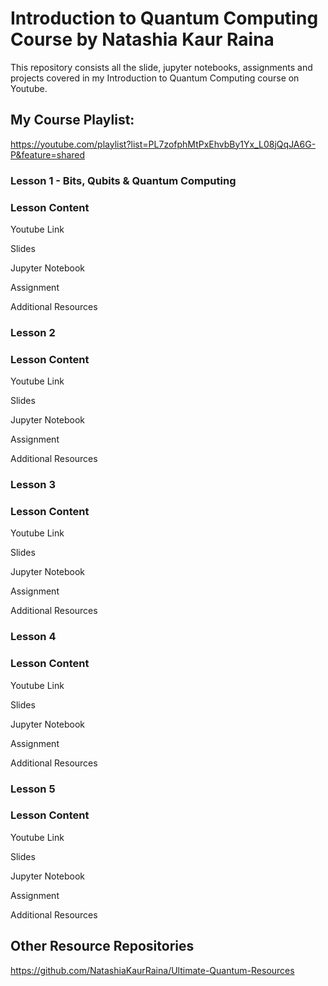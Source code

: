# Introduction to Quantum Computing Course by Natashia Kaur Raina
This repository consists all the slide, jupyter notebooks, assignments and projects covered in my Introduction to Quantum Computing course on Youtube.

<b><h2>My Course Playlist:</b></h2>

https://youtube.com/playlist?list=PL7zofphMtPxEhvbBy1Yx_L08jQqJA6G-P&feature=shared

<b><h3>Lesson 1 - Bits, Qubits & Quantum Computing</h3></b>

<b><h3>Lesson Content</h3></b>

Youtube Link

Slides

Jupyter Notebook

Assignment

Additional Resources

<b><h3>Lesson 2</h3></b>

<b><h3>Lesson Content</h3></b>

Youtube Link

Slides

Jupyter Notebook

Assignment

Additional Resources

<b><h3>Lesson 3</h3></b>

<b><h3>Lesson Content</h3></b>

Youtube Link

Slides

Jupyter Notebook

Assignment

Additional Resources

<b><h3>Lesson 4</h3></b>

<b><h3>Lesson Content</h3></b>

Youtube Link

Slides

Jupyter Notebook

Assignment

Additional Resources

<b><h3>Lesson 5</h3></b>

<b><h3>Lesson Content</h3></b>

Youtube Link

Slides

Jupyter Notebook

Assignment

Additional Resources


<b><h2>Other Resource Repositories</b></h2>

https://github.com/NatashiaKaurRaina/Ultimate-Quantum-Resources
